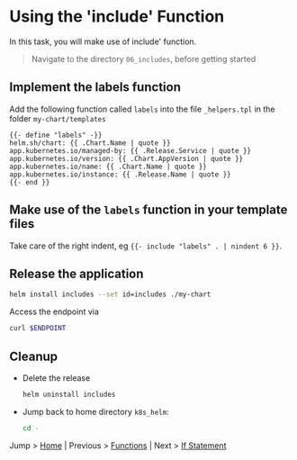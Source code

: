 # Using the 'include' Function

In this task, you will make use of include' function.

> Navigate to the directory `06_includes`, before getting started

## Implement the labels function

Add the following function called `labels` into the file `_helpers.tpl` in the folder `my-chart/templates`

```tpl
{{- define "labels" -}}
helm.sh/chart: {{ .Chart.Name | quote }}
app.kubernetes.io/managed-by: {{ .Release.Service | quote }}
app.kubernetes.io/version: {{ .Chart.AppVersion | quote }}
app.kubernetes.io/name: {{ .Chart.Name | quote }}
app.kubernetes.io/instance: {{ .Release.Name | quote }}
{{- end }}
```

## Make use of the `labels` function in your template files

Take care of the right indent, eg `{{- include "labels" . | nindent 6 }}`.

## Release the application

```bash
helm install includes --set id=includes ./my-chart 
```

Access the endpoint via 
```bash
curl $ENDPOINT
```

## Cleanup
* Delete the release
  ```bash
  helm uninstall includes
  ```
* Jump back to home directory `k8s_helm`:
  ```bash
  cd -
  ```

Jump > [Home](../README.md) | Previous > [Functions](../05_functions/README.md) | Next > [If Statement](../07_ifs/README.md)